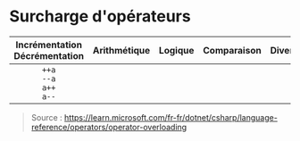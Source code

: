 # Surcharge d'opérateurs

|Incrémentation<br>Décrémentation|Arithmétique|Logique|Comparaison|Divers|
|:--:|:--:|:--:|:--:|:--:|
|`++a`<br>`--a`<br>`a++`<br>`a--`|||||

> Source : https://learn.microsoft.com/fr-fr/dotnet/csharp/language-reference/operators/operator-overloading
